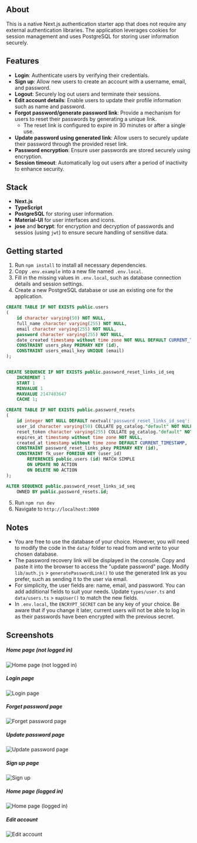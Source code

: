 ## About
This is a native Next.js authentication starter app that does not require any external authentication libraries. The application leverages cookies for session management and uses PostgreSQL for storing user information securely.

## Features
- **Login**: Authenticate users by verifying their credentials.
- **Sign up**: Allow new users to create an account with a username, email, and password.
- **Logout**: Securely log out users and terminate their sessions.
- **Edit account details**: Enable users to update their profile information such as name and password.
- **Forgot password/generate password link**: Provide a mechanism for users to reset their passwords by generating a unique link.
  - The reset link is configured to expire in 30 minutes or after a single use.
- **Update password using generated link**: Allow users to securely update their password through the provided reset link.
- **Password encryption**: Ensure user passwords are stored securely using encryption.
- **Session timeout**: Automatically log out users after a period of inactivity to enhance security.

## Stack
- **Next.js**
- **TypeScript**
- **PostgreSQL** for storing user information.
- **Material-UI** for user interfaces and icons.
- **jose** and **bcrypt**: for encryption and decryption of passwords and sessios (using `jwt`) to ensure secure handling of sensitive data.

## Getting started
1. Run `npm install` to install all necessary dependencies.
2. Copy `.env.example` into a new file named `.env.local`.
3. Fill in the missing values in `.env.local`, such as database connection details and session settings.
4. Create a new PostgreSQL database or use an existing one for the application.
```sql
CREATE TABLE IF NOT EXISTS public.users
(
    id character varying(50) NOT NULL,
    full_name character varying(255) NOT NULL,
    email character varying(255) NOT NULL,
    password character varying(255) NOT NULL,
    date_created timestamp without time zone NOT NULL DEFAULT CURRENT_TIMESTAMP,  
	CONSTRAINT users_pkey PRIMARY KEY (id),
    CONSTRAINT users_email_key UNIQUE (email)
);


CREATE SEQUENCE IF NOT EXISTS public.password_reset_links_id_seq
    INCREMENT 1
    START 1
    MINVALUE 1
    MAXVALUE 2147483647
    CACHE 1;

CREATE TABLE IF NOT EXISTS public.password_resets
(
    id integer NOT NULL DEFAULT nextval('password_reset_links_id_seq'::regclass),
    user_id character varying(50) COLLATE pg_catalog."default" NOT NULL,
    reset_token character varying(255) COLLATE pg_catalog."default" NOT NULL,
    expires_at timestamp without time zone NOT NULL,
    created_at timestamp without time zone DEFAULT CURRENT_TIMESTAMP,
    CONSTRAINT password_reset_links_pkey PRIMARY KEY (id),
    CONSTRAINT fk_user FOREIGN KEY (user_id)
        REFERENCES public.users (id) MATCH SIMPLE
        ON UPDATE NO ACTION
        ON DELETE NO ACTION
);

ALTER SEQUENCE public.password_reset_links_id_seq
    OWNED BY public.password_resets.id;
```
5. Run `npm run dev`
6. Navigate to `http://localhost:3000`


## Notes
- You are free to use the database of your choice. However, you will need to modify the code in the `data/` folder to read from and write to your chosen database.
- The password recovery link will be displayed in the console. Copy and paste it into the browser to access the "update password" page. Modify `lib/auth.js` > `generatePasswordLink()` to use the generated link as you prefer, such as sending it to the user via email.
- For simplicity, the user fields are: name, email, and password. You can add additional fields to suit your needs. Update `types/user.ts` and `data/users.ts` > `mapUser()` to match the new fields.
- In `.env.local`, the `ENCRYPT_SECRET` can be any key of your choice. Be aware that if you change it later, current users will not be able to log in as their passwords have been encrypted with the previous secret.


## Screenshots
##### Home page (not logged in)
![Home page (not logged in)](https://raw.githubusercontent.com/rushdykamel/nextjs-native-auth/main/screenshots/1-not-logged-in.png)

##### Login page
![Login page](https://raw.githubusercontent.com/rushdykamel/nextjs-native-auth/main/screenshots/2-login-page.png)

##### Forget password page
![Forget password page](https://raw.githubusercontent.com/rushdykamel/nextjs-native-auth/main/screenshots/3-forget-password.png)

##### Update password page
![Update password page](https://raw.githubusercontent.com/rushdykamel/nextjs-native-auth/main/screenshots/4-update-password.png)

##### Sign up page
![Sign up](https://raw.githubusercontent.com/rushdykamel/nextjs-native-auth/main/screenshots/5-signup.png)

##### Home page (logged in)
![Home page (logged in)](https://raw.githubusercontent.com/rushdykamel/nextjs-native-auth/main/screenshots/6-logged-in.png)

##### Edit account
![Edit account](https://raw.githubusercontent.com/rushdykamel/nextjs-native-auth/main/screenshots/7-edit-account.png)
